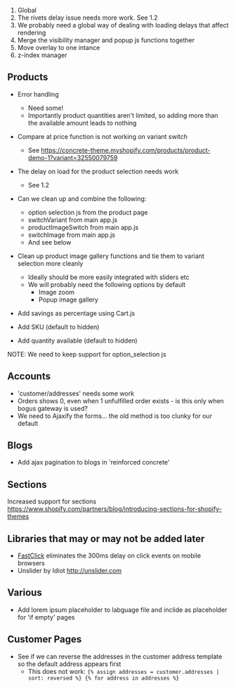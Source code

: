 1. Global
  1. The rivets delay issue needs more work. See 1.2
  2. We probably need a global way of dealing with loading delays that affect rendering
  3. Merge the visibility manager and popup js functions together
  4. Move overlay to one intance
  5. z-index manager

## Products

* Error handling
  * Need some!
  * Importantly product quantities aren't limited, so adding more than the available amount leads to nothing

* Compare at price function is not working on variant switch
  * See https://concrete-theme.myshopify.com/products/product-demo-1?variant=32550079759
* The delay on load for the product selection needs work
  * See 1.2
* Can we clean up and combine the following:
  * option selection js from the product page
  * switchVariant from main app.js
  * productImageSwitch from main app.js
  * switchImage from main app.js
  * And see below
* Clean up product image gallery functions and tie them to variant selection more cleanly
  * Ideally should be more easily integrated with sliders etc
  * We will probably need the following options by default
    * Image zoom
    * Popup image gallery
* Add savings as percentage using Cart.js
* Add SKU (default to hidden)
* Add quantity available (default to hidden)

NOTE: We need to keep support for option_selection js

## Accounts

* 'customer/addresses' needs some work
* Orders shows 0, even when 1 unfulfilled order exists - is this only when bogus gateway is used?
* We need to Ajaxify the forms... the old method is too clunky for our default

## Blogs

* Add ajax pagination to blogs in 'reinforced concrete'

## Sections

Increased support for sections https://www.shopify.com/partners/blog/introducing-sections-for-shopify-themes


## Libraries that may or may not be added later

* [FastClick](https://github.com/ftlabs/fastclick) eliminates the 300ms delay on click events on mobile browsers
* Unslider by Idiot http://unslider.com

## Various

* Add lorem ipsum placeholder to labguage file and inclide as placeholder for 'if empty' pages

## Customer Pages

* See if we can reverse the addresses in the customer address template so the default address appears first
  * This does not work:
  ``{% assign addresses = customer.addresses | sort: reversed %}
   {% for address in addresses %}``
